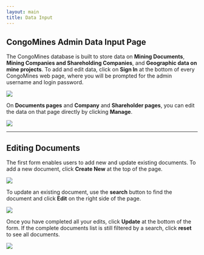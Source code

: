 ```yaml
---
layout: main
title: Data Input
---
```


## CongoMines Admin Data Input Page

The CongoMines database is built to store data on **Mining Documents**, **Mining Companies and Shareholding Companies**, and **Geographic data on mine projects**.  To add and edit data, click on **Sign In** at the bottom of every CongoMines web page, where you will be prompted for the admin username and login password.

![]({{site.baseurl}}/img/sign-in.png)

On **Documents pages** and **Company** and **Shareholder pages**, you can edit the data on that page directly by clicking **Manage**.

![]({{site.baseurl}}/img/manage.png)

---

## Editing Documents

The first form enables users to add new and update existing documents.  To add a new document, click **Create New** at the top of the page.

![]({{site.baseurl}}/img/create-new-doc.png)

To update an existing document, use the **search** button to find the document and click **Edit** on the right side of the page.

![]({{site.baseurl}}/img/search-doc.png)

Once you have completed all your edits, click **Update** at the bottom of the form.  If the complete documents list is still filtered by a search, click **reset** to see all documents.

![]({{site.baseurl}}/img/update-doc.png)



